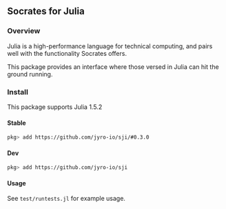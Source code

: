 ## Socrates for Julia

### Overview

Julia is a high-performance language for technical computing,
and pairs well with the functionality Socrates offers.

This package provides an interface where those versed in Julia
can hit the ground running.

### Install

This package supports Julia 1.5.2

#### Stable

```bash
pkg> add https://github.com/jyro-io/sji/#0.3.0
```

#### Dev

```bash
pkg> add https://github.com/jyro-io/sji
```

#### Usage

See `test/runtests.jl` for example usage.
